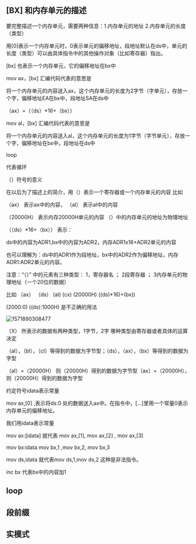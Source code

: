 ## [BX] 和内存单元的描述



要完整描述一个内存单元，需要两种信息：1.内存单元的地址    2.内存单元的长度（类型）

用[0]表示一个内存单元时，0表示单元的偏移地址，段地址默认在ds中，单元的长度（类型）可以由具体指令中的其他操作对象（比如寄存器）指出。

[bx] 也表示一个内存单元，它的偏移地址在bx中



mov  ax，[bx]      汇编代码代表的意思是

将一个内存单元的内容送入ax，这个内存单元的长度为2字节（字单元），存放一个字，偏移地址EA在bx中，段地址SA在ds中

（ax）=（（ds）*16+（bx））



mov  al，[bx]      汇编代码代表的意思是

将一个内存单元的内容送入al，这个内存单元的长度为1字节（字节单元），存放一个字，偏移地址在bx中，段地址在ds中



loop

代表循环



（）符号的意义

在以后为了描述上的简介，用（）表示一个寄存器或一个内存单元的内容  比如

（ax）  表示ax中的内容，   （al） 表示al中的内容

（20000H） 表示内存20000H单元的内容     （）中的内存单元的地址为物理地址

（（ds）*16+（bx）） 表示：

ds中的内容为ADR1,bx中的内容为ADR2，内存ADR1x16+ADR2单元的内容

也可以理解为：ds中的ADR1作为段地址，bx中的ADR2作为偏移地址，内存ADR1:ADR2单元的内容。

注意：“（）” 中的元素有三种类型： 1，寄存器名 ； 2段寄存器  ； 3内存单元的物理地址（一个20位的数据）

比如   （ax） （ds）  (al)   (cx)  (20000H)  ((ds)*16)+(bx))

(2000:0)   ((ds):1000H)  是不正确的用法



![1571890308477](E:\github\Assembly\images\1571890308477.png)

（X） 所表示的数据有两种类型，1字节，2字   哪种类型由寄存器或者具体的运算决定

（al），（bl），（cl）等得到的数据为字节型；（ds），（ax），（bx）等得到的数据为字型

（al）=（20000H） 则（20000H）得到的数据为字节型（ax）=（20000H），则（20000H）得到的数据为字型

约定符号idata表示常量

mov ax,[0] ,表示将ds:0 处的数据送入ax中。在指令中，[...]里用一个常量0表示内存单元的偏移地址。

我们用idata表示常量

mov ax:[idata]  就代表  mov ax,[1], mov ax,[2]  , mov ax,[3]

mov bx:idata mov bx,1 ,mov bx,2,  mov bx,3

mov ds,idata  就代表mov ds,1,mov ds,2 这种是非法指令。



inc bx    代表bx中的内容加1







## loop









## 段前缀











## 实模式

